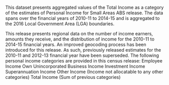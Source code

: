 This dataset presents aggregated values of the Total Income as a category of the estimates of Personal Income for Small Areas ABS release. The data spans over the financial years of 2010-11 to 2014-15 and is aggregated to the 2016 Local Government Area (LGA) boundaries.

This release presents regional data on the number of income earners, amounts they receive, and the distribution of income for the 2010-11 to 2014-15 financial years. An improved geocoding process has been introduced for this release. As such, previously released estimates for the 2010-11 and 2012-13 financial year have been superseded. The following personal income categories are provided in this census release:
Employee Income
Own Unincorporated Business Income
Investment Income
Superannuation Income
Other Income (Income not allocatable to any other categories)
Total Income (Sum of previous categories)
